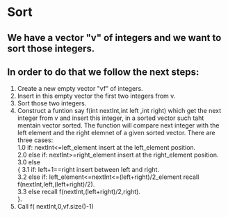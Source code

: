 # Sort #

## We have a vector "v" of integers and we want to sort those integers.
## In order to do that we follow the next steps:
 1) Create a new empty vector "vf" of integers.
 2) Insert in this empty vector the first two integers from v.
 3) Sort those two integers.
 4) Construct a funtion say f(int nextInt,int left ,int right) which get the next integer from v and insert this integer, in a sorted vector
    such taht mentain vector sorted.
	The function will compare next integer with the left element and the right elemnet of a given sorted vector. There are three cases:\
	1.0 if: nextInt<=left_element insert at the left_element position.\
	2.0 else if: nextInt>=right_element insert at the right_element position.\
	3.0 else \
	{ 3.1 if: left+1==right insert between left and right.\
	  3.2 else if: left_element<=nextInt<=(left+right)/2_element recall f(nextInt,left,(left+right)/2).\
	  3.3 else recall f(nextInt,(left+right)/2,right).\
	}.
 5) Call f( nextInt,0,vf.size()-1)
 
	
	
	
